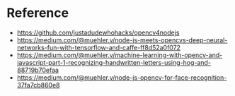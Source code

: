 
# Reference

- https://github.com/justadudewhohacks/opencv4nodejs
- https://medium.com/@muehler.v/node-js-meets-opencvs-deep-neural-networks-fun-with-tensorflow-and-caffe-ff8d52a0f072
- https://medium.com/@muehler.v/machine-learning-with-opencv-and-javascript-part-1-recognizing-handwritten-letters-using-hog-and-88719b70efaa
- https://medium.com/@muehler.v/node-js-opencv-for-face-recognition-37fa7cb860e8